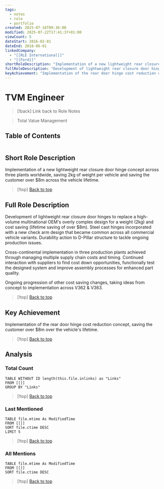 ```yaml
---
tags:
  - notes
  - role
  - portfolio
created: 2025-07-16T09:36:00
modified: 2025-07-22T17:41:37+01:00
viewCount: 5
dateStart: 2016-02-01
dateEnd: 2018-06-01
linkedCompany:
  - "[[RLE International]]"
  - "[[Ford]]"
shortRoleDescription: "Implementation of a new lightweight rear closure door hinge concept across three plants worldwide, saving 2kg of weight per vehicle and saving the customer over $8m across the vehicle lifetime."
fullRoleDescription: "Development of lightweight rear closure door hinges to replace a high-volume multinational OEM's overly complex design for a weight (2kg) and cost saving (lifetime saving of over $8m). Steel cast hinges incorporated with a new check arm design that became common across all commercial vehicle variants. Durability action to D-Pillar structure to tackle ongoing production issues.\nCross-continental implementation in three production plants achieved through managing multiple supply chain costs and timing. Continued interaction with suppliers to find cost down opportunities, functionally test the designed system and improve assembly processes for enhanced part quality.\nOngoing progression of other cost saving changes, taking ideas from concept to implementation across V362 & V363."
keyAchievement: "Implementation of the rear door hinge cost reduction concept, saving the customer over $8m over the vehicle's lifetime."
---
```


# TVM Engineer

> [!back] Link back to <span class="theme-link">Role Notes</span>

> Total Value Management

## Table of Contents
```table-of-contents
```

## Short Role Description

Implementation of a new lightweight rear closure door hinge concept across three plants worldwide, saving 2kg of weight per vehicle and saving the customer over $8m across the vehicle lifetime.

>[!top] [Back to top](#Table%20of%20Contents)

## Full Role Description

Development of lightweight rear closure door hinges to replace a high-volume multinational OEM's overly complex design for a weight (2kg) and cost saving (lifetime saving of over $8m). Steel cast hinges incorporated with a new check arm design that became common across all commercial vehicle variants. Durability action to D-Pillar structure to tackle ongoing production issues.

Cross-continental implementation in three production plants achieved through managing multiple supply chain costs and timing. Continued interaction with suppliers to find cost down opportunities, functionally test the designed system and improve assembly processes for enhanced part quality.

Ongoing progression of other cost saving changes, taking ideas from concept to implementation across V362 & V363.

>[!top] [Back to top](#Table%20of%20Contents)

## Key Achievement

Implementation of the rear door hinge cost reduction concept, saving the customer over $8m over the vehicle's lifetime.

>[!top] [Back to top](#Table%20of%20Contents)

## Analysis

### Total Count

```dataview
TABLE WITHOUT ID length(this.file.inlinks) as "Links"
FROM [[]]
GROUP BY "Links"
```

>[!top] [Back to top](#Table%20of%20Contents)

### Last Mentioned

```dataview
TABLE file.mtime As ModifiedTime
FROM [[]]
SORT file.ctime DESC
LIMIT 5
```

>[!top] [Back to top](#Table%20of%20Contents)

### All Mentions

```dataview
TABLE file.mtime As ModifiedTime
FROM [[]]
SORT file.ctime DESC
```

>[!top] [Back to top](#Table%20of%20Contents)